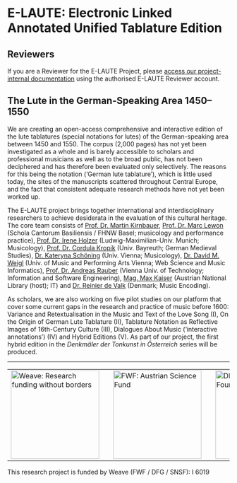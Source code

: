 
# E-LAUTE: Electronic Linked Annotated Unified Tablature Edition

## Reviewers

If you are a Reviewer for the E-LAUTE Project, please [access our project-internal documentation](https://github.com/e-laute/.github-private/blob/main/profile/README.md) using the authorised E-LAUTE Reviewer account. 


## The Lute in the German-Speaking Area 1450–1550

We are creating an open-access comprehensive and interactive edition of the lute tablatures (special notations for lutes) of the German-speaking area between 1450 and 1550. The corpus (2,000 pages) has not yet been investigated as a whole and is barely accessible to scholars and professional musicians as well as to the broad public, has not been deciphered and has therefore been evaluated only selectively. The reasons for this being the notation (‘German lute tablature’), which is little used today, the sites of the manuscripts scattered throughout Central Europe, and the fact that consistent adequate research methods have not yet been worked up.

The E-LAUTE project brings together international and interdisciplinary researchers to achieve desiderata in the evaluation of this cultural heritage. The core team consists of [Prof. Dr. Martin Kirnbauer](https://www.fhnw.ch/de/personen/martin-kirnbauer), [Prof. Dr. Marc Lewon](https://www.fhnw.ch/de/personen/marc-lewon) (Schola Cantorum Basiliensis / FHNW Basel; musicology and performance practice), [Prof. Dr. Irene Holzer](https://www.musikwissenschaft.uni-muenchen.de/personen/professoren/holzer/index.html) (Ludwig-Maximilian-Univ. Munich; Musicology), [Prof. Dr. Cordula Kropik](https://www.mediaevistik.uni-bayreuth.de/de/team/Kropik-Cordula/index.php) (Univ. Bayreuth; German Medieval Studies), [Dr. Kateryna Schöning](https://musikwissenschaft.univie.ac.at/ueber-uns/team/schoening/) (Univ. Vienna; Musicology), [Dr. David M. Weigl](https://iwk.mdw.ac.at/david-weigl) (Univ. of Music and Performing Arts Vienna; Web Science and Music Informatics), [Prof. Dr. Andreas Rauber](https://informatics.tuwien.ac.at/people/andreas-rauber) (Vienna Univ. of Technology; Information and Software Engineering), [Mag. Max Kaiser](http://www.maxkaiser.at/) (Austrian National Library (host); IT) and [Dr. Reinier de Valk](https://scholar.google.com/citations?user=V2Vd9b0AAAAJ) (Denmark; Music Encoding). 

As scholars, we are also working on five pilot studies on our platform that cover some current gaps in the research and practice of music before 1600: Variance and Retextualisation in the Music and Text of the Love Song (I), On the Origin of German Lute Tablature (II), Tablature Notation as Reflective Images of 16th-Century Culture (III), Dialogues About Music (‘interactive annotations’) (IV) and Hybrid Editions (V). As part of our project, the first hybrid edition in the *Denkmäler der Tonkunst in Österreich* series will be produced.

<hr>

<footer>
<div id="funder-logos">
  <table style="border: 0px;"><tr><td style="border: unset !important;">
  <img src="https://e-laute.github.io/assets/img/Weave.svg" width="200" alt="Weave: Research funding without borders" title="Weave: Research funding without borders" style="margin-right:1em;"/></td>
  <td style="border: unset !important;"><img src="https://e-laute.github.io/assets/img/FWF.svg" width="200" alt="FWF: Austrian Science Fund" title="FWF: Austrian Science Fund" style="margin-right:1em;"/></td>
  <td style="border: unset !important;"><img src="https://e-laute.github.io/assets/img/DFG.svg" width="200" alt="DFG: German Research Foundation" title="DFG: German Research Foundation" style="margin-right:1em;"/></td>
<td style="border: unset !important;">  <img src="https://e-laute.github.io/assets/img/SNSF.svg" width="200" alt="SNSF: Swiss National Science Foundation" title="SNSF: Swiss National Science Foundation"></td>
      </tr></table>

</div>
  <div id="funder-acks">This research project is funded by Weave (FWF / DFG / SNSF): I 6019</div>
</footer>
